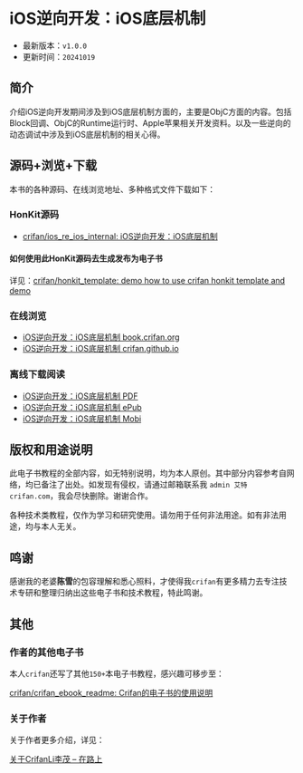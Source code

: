 # iOS逆向开发：iOS底层机制

* 最新版本：`v1.0.0`
* 更新时间：`20241019`

## 简介

介绍iOS逆向开发期间涉及到iOS底层机制方面的，主要是ObjC方面的内容。包括Block回调、ObjC的Runtime运行时、Apple苹果相关开发资料。以及一些逆向的动态调试中涉及到iOS底层机制的相关心得。

## 源码+浏览+下载

本书的各种源码、在线浏览地址、多种格式文件下载如下：

### HonKit源码

* [crifan/ios_re_ios_internal: iOS逆向开发：iOS底层机制](https://github.com/crifan/ios_re_ios_internal)

#### 如何使用此HonKit源码去生成发布为电子书

详见：[crifan/honkit_template: demo how to use crifan honkit template and demo](https://github.com/crifan/honkit_template)

### 在线浏览

* [iOS逆向开发：iOS底层机制 book.crifan.org](https://book.crifan.org/books/ios_re_ios_internal/website/)
* [iOS逆向开发：iOS底层机制 crifan.github.io](https://crifan.github.io/ios_re_ios_internal/website/)

### 离线下载阅读

* [iOS逆向开发：iOS底层机制 PDF](https://book.crifan.org/books/ios_re_ios_internal/pdf/ios_re_ios_internal.pdf)
* [iOS逆向开发：iOS底层机制 ePub](https://book.crifan.org/books/ios_re_ios_internal/epub/ios_re_ios_internal.epub)
* [iOS逆向开发：iOS底层机制 Mobi](https://book.crifan.org/books/ios_re_ios_internal/mobi/ios_re_ios_internal.mobi)

## 版权和用途说明

此电子书教程的全部内容，如无特别说明，均为本人原创。其中部分内容参考自网络，均已备注了出处。如发现有侵权，请通过邮箱联系我 `admin 艾特 crifan.com`，我会尽快删除。谢谢合作。

各种技术类教程，仅作为学习和研究使用。请勿用于任何非法用途。如有非法用途，均与本人无关。

## 鸣谢

感谢我的老婆**陈雪**的包容理解和悉心照料，才使得我`crifan`有更多精力去专注技术专研和整理归纳出这些电子书和技术教程，特此鸣谢。

## 其他

### 作者的其他电子书

本人`crifan`还写了其他`150+`本电子书教程，感兴趣可移步至：

[crifan/crifan_ebook_readme: Crifan的电子书的使用说明](https://github.com/crifan/crifan_ebook_readme)

### 关于作者

关于作者更多介绍，详见：

[关于CrifanLi李茂 – 在路上](https://www.crifan.org/about/)
